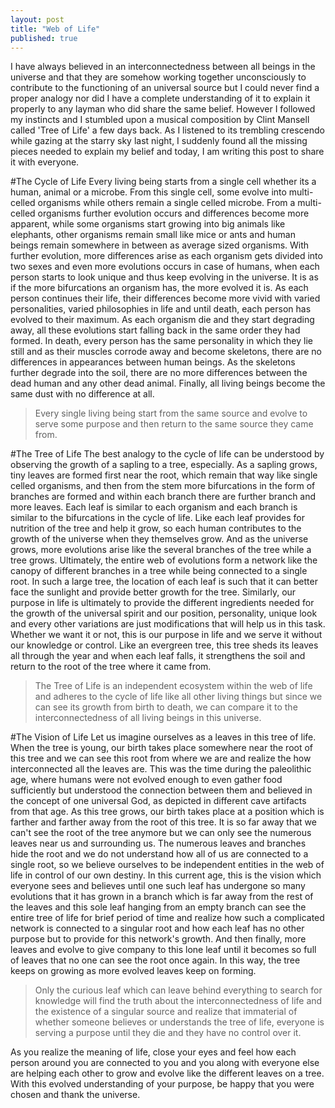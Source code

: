 ```yaml
---
layout: post
title: "Web of Life"
published: true
---
```

I have always believed in an interconnectedness between all beings in the universe and that they are somehow working together unconsciously to contribute to the functioning of an universal source but I could never find a proper analogy nor did I have a complete understanding of it to explain it properly to any layman who did share the same belief. However I followed my instincts and I stumbled upon a musical composition by Clint Mansell called 'Tree of Life' a few days back. As I listened to its trembling crescendo while gazing at the starry sky last night, I suddenly found all the missing pieces needed to explain my belief and today, I am writing this post to share it with everyone.

#The Cycle of Life
Every living being starts from a single cell whether its a human, animal or a microbe. From this single cell, some evolve into multi-celled organisms while others remain a single celled microbe. From a multi-celled organisms further evolution occurs and differences become more apparent, while some organisms start growing into big animals like elephants, other organisms remain small like mice or ants and human beings remain somewhere in between as average sized organisms. With further evolution, more differences arise as each organism gets divided into two sexes and even more evolutions occurs in case of humans, when each person starts to look unique and thus keep evolving in the universe. It is as if the more bifurcations an organism has, the more evolved it is. As each person continues their life, their differences become more vivid with varied personalities, varied philosophies in life and until death, each person has evolved to their maximum. As each organism die and they start degrading away, all these evolutions start falling back in the same order they had formed. In death, every person has the same personality in which they lie still and as their muscles corrode away and become skeletons, there are no differences in appearances between human beings. As the skeletons further degrade into the soil, there are no more differences between the dead human and any other dead animal. Finally, all living beings become the same dust with no difference at all.

> Every single living being start from the same source and evolve to serve some purpose and then return to the same source they came from.

#The Tree of Life
The best analogy to the cycle of life can be understood by observing the growth of a sapling to a tree, especially. As a sapling grows, tiny leaves are formed first near the root, which remain that way like single celled organisms, and then from the stem more bifurcations in the form of branches are formed and within each branch there are further branch and more leaves. Each leaf is similar to each organism and each branch is similar to the bifurcations in the cycle of life. Like each leaf provides for nutrition of the tree and help it grow, so each human contributes to the growth of the universe when they themselves grow. And as the universe grows, more evolutions arise like the several branches of the tree while a tree grows. Ultimately, the entire web of evolutions form a network like the canopy of different branches in a tree while being connected to a single root. In such a large tree, the location of each leaf is such that it can better face the sunlight and provide better growth for the tree. Similarly, our purpose in life is ultimately to provide the different ingredients needed for the growth of the universal spirit and our position, personality, unique look and every other variations are just modifications that will help us in this task. Whether we want it or not, this is our purpose in life and we serve it without our knowledge or control.
Like an evergreen tree, this tree sheds its leaves all through the year and when each leaf falls, it strengthens the soil and return to the root of the tree where it came from.
>The Tree of Life is an independent ecosystem within the web of life and adheres to the cycle of life like all other living things but since we can see its growth from birth to death, we can compare it to the interconnectedness of all living beings in this universe.

#The Vision of Life
Let us imagine ourselves as a leaves in this tree of life. When the tree is young, our  birth takes place somewhere near the root of this tree and we can see this root from where we are and realize the how interconnected all the leaves are. This was the time during the paleolithic age, where humans were not evolved enough to even gather food sufficiently but understood the connection between them and believed in the concept of one universal God, as depicted in different cave artifacts from that age. As this tree grows, our birth takes place at a position which is farther and farther away from the root of this tree. It is so far away that we can't see the root of the tree anymore but we can only see the numerous leaves near us and surrounding us. The numerous leaves and branches hide the root and we do not understand how all of us are connected to a single root, so we believe ourselves to be independent entities in the web of life in control of our own destiny. In this current age, this is the vision which everyone sees and believes until one such leaf has undergone so many evolutions that it has grown in a branch which is far away from the rest of the leaves and this sole leaf hanging from an empty branch can see the entire tree of life for brief period of time and realize how such a complicated network is connected to a singular root and how each leaf has no other purpose but to provide for this network's growth. And then finally, more leaves and evolve to give company to this lone leaf until it becomes so full of leaves that no one can see the root once again. In this way, the tree keeps on growing as more evolved leaves keep on forming.

>Only the curious leaf which can leave behind everything to search for knowledge will find the truth about the interconnectedness of life and the existence of a singular source and realize that immaterial of whether someone believes or understands the tree of life, everyone is serving a purpose until they die and they have no control over it.


As you realize the meaning of life, close your eyes and feel how each person around you are connected to you and you along with everyone else are helping each other to grow and evolve like the different leaves on a tree. With this evolved understanding of your purpose, be happy that you were chosen and thank the universe.
